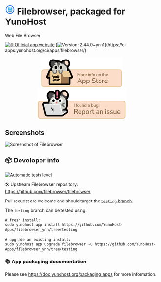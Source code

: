 <!--
N.B.: This README was automatically generated by <https://github.com/YunoHost/apps_tools/blob/main/readme_generator>
It shall NOT be edited by hand.
-->

<h1>
  <img src="https://raw.githubusercontent.com/YunoHost/apps/main/logos/filebrowser.png" width="32px" alt="Logo of Filebrowser">
  Filebrowser, packaged for YunoHost
</h1>

Web File Browser

[![🌐 Official app website](https://img.shields.io/badge/Official_app_website-darkgreen?style=for-the-badge)](https://filebrowser.org)
[![Version: 2.44.0~ynh1](https://img.shields.io/badge/Version-2.44.0~ynh1-rgb(18,138,11)?style=for-the-badge)](https://ci-apps.yunohost.org/ci/apps/filebrowser/)

<div align="center">
<a href="https://apps.yunohost.org/app/filebrowser"><img height="100px" src="https://github.com/YunoHost/yunohost-artwork/raw/refs/heads/main/badges/neopossum-badges/badge_more_info_on_the_appstore.svg"/></a>
<a href="https://github.com/YunoHost-Apps/filebrowser_ynh/issues"><img height="100px" src="https://github.com/YunoHost/yunohost-artwork/raw/refs/heads/main/badges/neopossum-badges/badge_report_an_issue.svg"/></a>
</div>


## Screenshots
![Screenshot of Filebrowser](./doc/screenshots/screenshot.PNG)

## 📦 Developer info

[![Automatic tests level](https://apps.yunohost.org/badge/cilevel/filebrowser)](https://ci-apps.yunohost.org/ci/apps/filebrowser/)

🛠️ Upstream Filebrowser repository: <https://github.com/filebrowser/filebrowser>

Pull request are welcome and should target the [`testing` branch](https://github.com/YunoHost-Apps/filebrowser_ynh/tree/testing).

The `testing` branch can be tested using:
```
# fresh install:
sudo yunohost app install https://github.com/YunoHost-Apps/filebrowser_ynh/tree/testing

# upgrade an existing install:
sudo yunohost app upgrade filebrowser -u https://github.com/YunoHost-Apps/filebrowser_ynh/tree/testing
```

### 📚 App packaging documentation

Please see <https://doc.yunohost.org/packaging_apps> for more information.